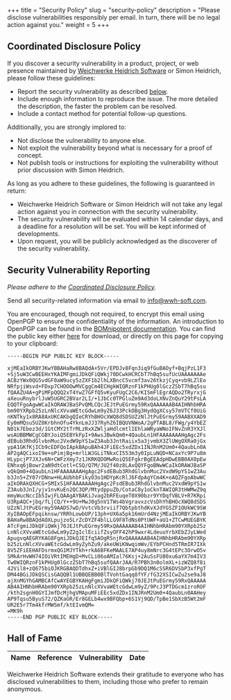 +++
title = "Security Policy"
slug = "security-policy"
description = "Please disclose vulnerabilities responsibly per email. In turn, there will be no legal action against you."
weight = 5
+++
## Coordinated Disclosure Policy
If you discover a security vulnerability in a product, project, or web presence maintained by [Weichwerke Heidrich Software](https://wwh-soft.com/) or Simon Heidrich, please follow these guidelines:
- Report the security vulnerability as described [below](#security-vulnerability-reporting).
- Include enough information to reproduce the issue. The more detailed the description, the faster the problem can be resolved.
- Include a contact method for potential follow-up questions.

Additionally, you are strongly implored to:
- Not disclose the vulnerability to anyone else.
- Not exploit the vulnerability beyond what is necessary for a proof of concept.
- Not publish tools or instructions for exploiting the vulnerability without prior discussion with Simon Heidrich.

As long as you adhere to these guidelines, the following is guaranteed in return:
- Weichwerke Heidrich Software or Simon Heidrich will not take any legal action against you in connection with the security vulnerability.
- The security vulnerability will be evaluated within 14 calendar days, and a deadline for a resolution will be set. You will be kept informed of developments.
- Upon request, you will be publicly acknowledged as the discoverer of the security vulnerability.

## Security Vulnerability Reporting
*Please adhere to the [Coordinated Disclosure Policy](#coordinated-disclosure-policy).*

Send all security-related information via email to [info@wwh-soft.com](mailto:info@wwh-soft.com).

You are encouraged, though not required, to encrypt this email using OpenPGP to ensure the confidentiality of the information.
An introduction to OpenPGP can be found in the [BOMnipotent documentation](https://doc.bomnipotent.de/integration/open-pgp/).
You can find the public key either [here](https://www.wwh-soft.com/openpgp-key.asc) for download, or directly on this page for copying to your clipboard:
```
-----BEGIN PGP PUBLIC KEY BLOCK-----

xjMEaIkORBYJKwYBBAHaRw8BAQdA+5Vr/EPDJv8Fqn3iq9fGuBAOyf+BqjPzL1F3
+Sj5uW3CwBEEHxYKAIMFgmiJDkQFiQWkj70DCwkHCRCbT7hBq5sufUcUAAAAAAAe
ACBzYWx0QG5vdGF0aW9ucy5zZXF1b2lhLXBncC5vcmf3av26tkzjCyq+vb9LZlEo
NRfpjiWsvd+FDxp7CHOOOwMVCggCm4ECHgkWIQRznF1kPHUg0lGczZSbT7hBq5su
fQAAZU4A+gPiMFpQQQ2xT4YwZ7GFfQ5vKyuFUgC2C6/KISmFlEgrAQDo2TRyrxjG
aXeuuRnybrlJuW5UGRC2BVar2LI/+1JbCc0TPGluZm9Ad3doLXNvZnQuY29tPsLA
EQQTFgoAgwWCaIkORAWJBaSPvQMLCQcJEJtPuEGrmy59RxQAAAAAAB4AIHNhbHRA
bm90YXRpb25zLnNlcXVvaWEtcGdwLm9yZ6J33PckOBg3HydQgXCsy57mVTCf0UiG
nKNTky1x8RA8AxUKCAKbgQIeCRYhBHOcXWQ8dSDSUZzNlJtPuEGrmy59AABXXAD9
Ey0mMQsu5UZ8KrbhnOfu4YknLmJJ37RyhZ6IBQUVNWoA/2gPTABL8/FWg/y4YbEZ
N01k7Ebez3d/1GtCMY2tTrMLzRxXZWljaHdlcmtlIEhlaWRyaWNoIFNvZnR3YXJl
wsAUBBMWCgCGBYJoiQ5EBYkFpI+9AwsJBwkQm0+4QaubLn1HFAAAAAAAHgAgc2Fs
dEBub3RhdGlvbnMuc2VxdW9pYS1wZ3Aub3JntRaiix5a3jvmbX3ZlUWgOXRa0jGx
ypA1GKfKjICb9cEDFQoIApkBApuBAh4JFiEEc5xdZDx1INJRnM2Um0+4QaubLn0A
AP2gAQCixoI9e+oPimjBg+mrlLWJGLiTNkxCI553m3y0IpLuNQD+NCaxYc9P7u8m
HLypcjP7JXJv6N+CWFzXmy7z1JKRKQDOMwRoiQ5EFgkrBgEEAdpHDwEBB0AX0pEw
ENhxq6jBowr2aN9dtCotl+CSQ/Q7M/JU2f40z8LAxQQYFgoBNwWCaIkORAWJBaSP
vQkQm0+4QaubLn1HFAAAAAAAHgAgc2FsdEBub3RhdGlvbnMuc2VxdW9pYS1wZ3Au
b3Jn5+ZY07rDNnw+HLAUbhbFikyO3o1HDYpKcRlJ6FdpAgYCm4K+oAQZFgoAbwWC
aIkORAkQXHCG+SMIxS1HFAAAAAAAHgAgc2FsdEBub3RhdGlvbnMuc2VxdW9pYS1w
Z3Aub3JnI/yjv1nvKuEn2QC3QP/MtydppuZb/CotaC8y1oCknTAWIQR3tHWMwZ9q
mmyWucNccIb5IwjFLQAAgAYBAKiJvag2bRFEuqeT0X90bzr9YYDqfVBLV+R7KRpi
U3RpAQC+jbq/fLjCQ/Y++9U+MwJ0g5nV1TWs4bVgravxzcVsDhYhBHOcXWQ8dSDS
UZzNlJtPuEGrmy59AADS7wD/VvtcVb3rviif7QbtpbthdKvXJdYGSZF1OUkWC9SW
XyIBAOpEFpqiknsw/YRRhLowbUP/13ph+UX6a5pk16mUrd4NzjMEaIkORBYJKwYB
BAHaRw8BAQdAOXLpujzo5LrZcDYZF4blLLG9F8TdNs0PtUWF+aU1+ZTCwMUEGBYK
ATcFgmiJDkQFiQWkj70JEJtPuEGrmy59RxQAAAAAAB4AIHNhbHRAbm90YXRpb25z
LnNlcXVvaWEtcGdwLm9yZ2gIclEciifZsyOFF42hP9wxr4LdeuuYrbXEbZJyLWed
ApugvqAEGRYKAG8FgmiJDkQJEIfq5AOgRSnjRxQAAAAAAB4AIHNhbHRAbm90YXRp
b25zLnNlcXVvaWEtcGdwLm9yZyhZu9/akeUWiKNwqimWv/EYbPCHnd5TRmIR7IXk
8V5ZFiEEHAFDsrmxQG1MJYTkh+rkA6BFKeMAALE7AP4uy8mNrc3G4tEPc3OrwO5v
SMkArHvWH74IOiVRtIMEHgD+MvCLi06oAMIal76Ksj+2AuSsFU80xu6aYX7m4IV3
Tw0WIQRznF1kPHUg0lGczZSbT7hBq5sufQAArJAA/R7PBh3n0olmXL+izWZQ8f8i
42Vil8+zQ675biOJKRGBAQDTdhxZ+iVBlGIJ8brpGb9DQ1M6cSSR6DVSbP3xfPgT
DM44BGiJDkQSCisGAQQBl1UBBQEBB0BlTVohtGaqq8fYF/fG32XSICwZu2se9aJ8
ajXnMGYhGAMBCAfCwAYEGBYKAHgFgmiJDkQFiQWkj70JEJtPuEGrmy59RxQAAAAA
AB4AIHNhbHRAbm90YXRpb25zLnNlcXVvaWEtcGdwLm9yZ/9PcJ3PTDGcm1zroROF
/kth2sgnH0GYIJmfDcMjhgVMApuMFiEEc5xdZDx1INJRnM2Um0+4QaubLn0AAHey
AP9Tqsu5ByuS72/QZKaGR/Er8GELb4wx9BFQbp+6S1Vj9QD/TpBe1SbXzB5Wt2mF
UR2E5r7Tm4kfrMWSmf/ktEIvmQM=
=MK9h
-----END PGP PUBLIC KEY BLOCK-----
```

## Hall of Fame

| **Name** | **Reference** | **Vulnerability** | **Date** |
|:---|:---|:---|:---|

Weichwerke Heidrich Software extends their gratitude to everyone who has disclosed vulnerabilities to them, including those who prefer to remain anonymous.
